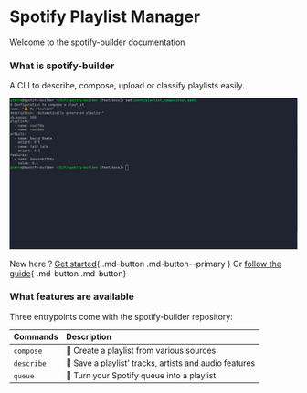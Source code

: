 # Spotify Playlist Manager

Welcome to the spotify-builder documentation

### What is spotify-builder

A CLI to describe, compose, upload or classify playlists easily.

![](img/demo.gif)

New here ? [Get started](getting_started.md){ .md-button .md-button--primary } Or [follow the guide](guide/index.md){ .md-button .md-button}

### What features are available

Three entrypoints come with the spotify-builder repository: 

<center>

| Commands   | Description                                            |
|:-----------|:-------------------------------------------------------|
| `compose`  | 🤖 Create a playlist from various sources              |
| `describe` | 📝 Save a playlist' tracks, artists and audio features |
| `queue`    | 🔮 Turn your Spotify queue into a playlist             |


</center>

